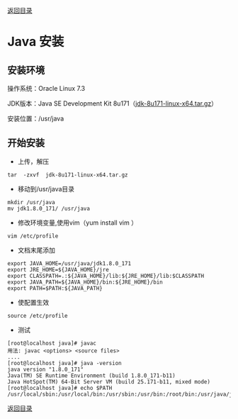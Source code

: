 [返回目录](/README.md)

# Java 安装

## 安装环境

操作系统：Oracle Linux 7.3

JDK版本：Java SE Development Kit 8u171（[jdk-8u171-linux-x64.tar.gz](http://download.oracle.com/otn-pub/java/jdk/8u171-b11/512cd62ec5174c3487ac17c61aaa89e8/jdk-8u171-linux-x64.tar.gz)）

安装位置：/usr/java

## 开始安装

* 上传，解压

```
tar  -zxvf  jdk-8u171-linux-x64.tar.gz
```

* 移动到/usr/java目录

```
mkdir /usr/java
mv jdk1.8.0_171/ /usr/java
```

* 修改环境变量,使用vim（yum install vim  ）

```
vim /etc/profile
```

* 文档末尾添加

```
export JAVA_HOME=/usr/java/jdk1.8.0_171
export JRE_HOME=${JAVA_HOME}/jre
export CLASSPATH=.:${JAVA_HOME}/lib:${JRE_HOME}/lib:$CLASSPATH
export JAVA_PATH=${JAVA_HOME}/bin:${JRE_HOME}/bin
export PATH=$PATH:${JAVA_PATH}
```

* 使配置生效

```
source /etc/profile
```

* 测试

```
[root@localhost java]# javac
用法: javac <options> <source files>
....
[root@localhost java]# java -version
java version "1.8.0_171"
Java(TM) SE Runtime Environment (build 1.8.0_171-b11)
Java HotSpot(TM) 64-Bit Server VM (build 25.171-b11, mixed mode)
[root@localhost java]# echo $PATH
/usr/local/sbin:/usr/local/bin:/usr/sbin:/usr/bin:/root/bin:/usr/java/jdk1.8.0_171/bin:/usr/java/jdk1.8.0_171/jre/bin
```

[返回目录](/README.md)

